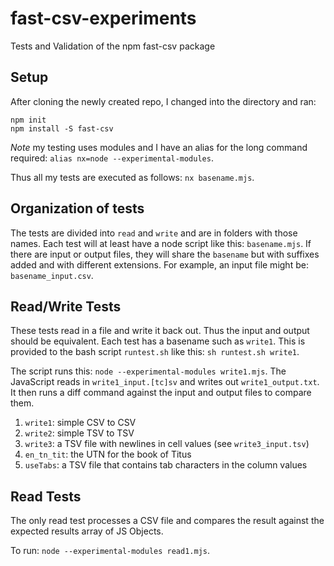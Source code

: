 # fast-csv-experiments
Tests and Validation of the npm fast-csv package

## Setup 

After cloning the newly created repo, I changed into the directory and ran:
```
npm init
npm install -S fast-csv
```

*Note* my testing uses modules and I have an alias for the long command required:
`alias nx=node --experimental-modules`.

Thus all my tests are executed as follows:
`nx basename.mjs`.

## Organization of tests

The tests are divided into `read` and `write` and are in folders with those names.
Each test will at least have a node script like this: `basename.mjs`.
If there are input or output files, they will share the `basename` but with
suffixes added and with different extensions. For example, an input file might be:
`basename_input.csv`.

## Read/Write Tests

These tests read in a file and write it back out. Thus the input and output
should be equivalent. Each test has a basename such as `write1`. This is provided
to the bash script `runtest.sh` like this: `sh runtest.sh write1`. 

The script runs this: `node --experimental-modules write1.mjs`. The JavaScript reads
in `write1_input.[tc]sv` and writes out `write1_output.txt`. It then runs a diff 
command against the input and output files to compare them.

1. `write1`: simple CSV to CSV
2. `write2`: simple TSV to TSV
3. `write3`: a TSV file with newlines in cell values (see `write3_input.tsv`)
4. `en_tn_tit`: the UTN for the book of Titus
5. `useTabs`: a TSV file that contains tab characters in the column values

## Read Tests

The only read test processes a CSV file and compares the result against
the expected results array of JS Objects.

To run: `node --experimental-modules read1.mjs`.